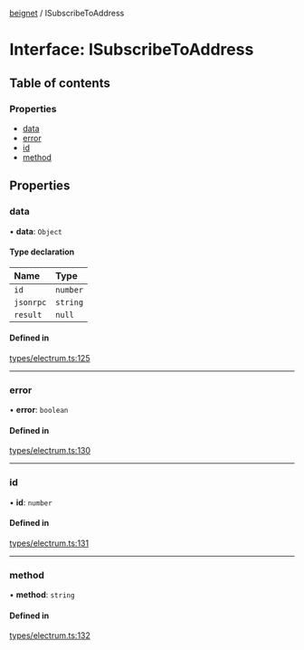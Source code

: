 [beignet](../README.md) / ISubscribeToAddress

# Interface: ISubscribeToAddress

## Table of contents

### Properties

- [data](ISubscribeToAddress.md#data)
- [error](ISubscribeToAddress.md#error)
- [id](ISubscribeToAddress.md#id)
- [method](ISubscribeToAddress.md#method)

## Properties

### data

• **data**: `Object`

#### Type declaration

| Name | Type |
| :------ | :------ |
| `id` | `number` |
| `jsonrpc` | `string` |
| `result` | ``null`` |

#### Defined in

[types/electrum.ts:125](https://github.com/synonymdev/beignet/blob/88520f5/src/types/electrum.ts#L125)

___

### error

• **error**: `boolean`

#### Defined in

[types/electrum.ts:130](https://github.com/synonymdev/beignet/blob/88520f5/src/types/electrum.ts#L130)

___

### id

• **id**: `number`

#### Defined in

[types/electrum.ts:131](https://github.com/synonymdev/beignet/blob/88520f5/src/types/electrum.ts#L131)

___

### method

• **method**: `string`

#### Defined in

[types/electrum.ts:132](https://github.com/synonymdev/beignet/blob/88520f5/src/types/electrum.ts#L132)
